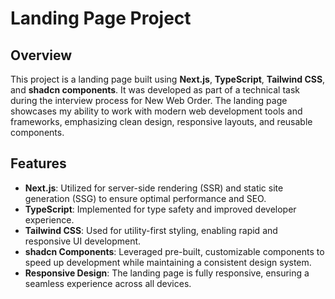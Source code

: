 # Landing Page Project

## Overview
This project is a landing page built using **Next.js**, **TypeScript**, **Tailwind CSS**, and **shadcn components**. It was developed as part of a technical task during the interview process for New Web Order. The landing page showcases my ability to work with modern web development tools and frameworks, emphasizing clean design, responsive layouts, and reusable components.

## Features
- **Next.js**: Utilized for server-side rendering (SSR) and static site generation (SSG) to ensure optimal performance and SEO.
- **TypeScript**: Implemented for type safety and improved developer experience.
- **Tailwind CSS**: Used for utility-first styling, enabling rapid and responsive UI development.
- **shadcn Components**: Leveraged pre-built, customizable components to speed up development while maintaining a consistent design system.
- **Responsive Design**: The landing page is fully responsive, ensuring a seamless experience across all devices.
